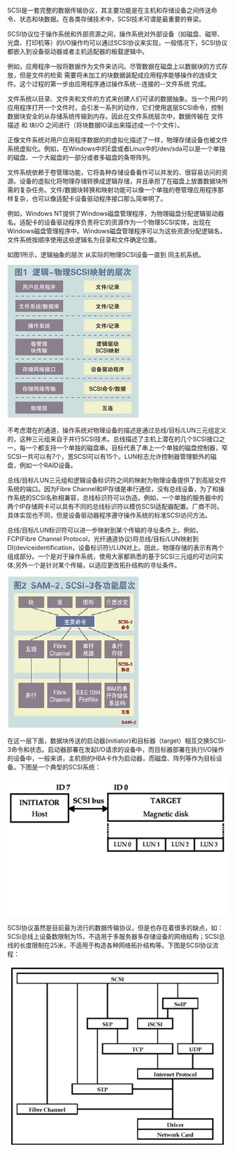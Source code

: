 SCSI是一套完整的数据传输协议，其主要功能是在主机和存储设备之间传送命令、状态和块数据。在各类存储技术中，SCSI技术可谓是最重要的脊梁。



SCSI协议位于操作系统和外部资源之间，操作系统对外部设备（如磁盘、磁带、光盘、打印机等）的I/O操作均可以通过SCSI协议来实现，一般情况下，SCSI协议都嵌入到设备驱动器或者主机适配器的板载逻辑中。



例如，应用程序一般将数据作为文件来访问。尽管数据在磁盘上以数据块的方式存放，但是文件的检索 需要将未加工的块数据装配成应用程序能够操作的连续文件。这个过程的第一步由应用程序通过操作系统--连接的--文件系统 完成。



文件系统以目录、文件夹和文件的方式来创建人们可读的数据抽象。当一个用户的应用程序打开一个文件时，会引发一系列的动作，它们使用底层SCSI命令，控制数据块安全的从存储系统传输到内存。因此在文件系统层次中，数据传输在 文件描述 和 块I/O 之间进行（将块数据IO读出来描述成一个个文件）。



正像文件系统对用户应用程序数据的的虚拟化描述了一样，物理存储设备也被文件系统虚拟化。例如，在Windows中的E盘或者Linux中的/dev/sda可以是一个单独的磁盘、一个大磁盘的一部分或者多磁盘的条带阵列。



文件系统依赖于卷管理功能，它将各种存储设备看作可以并发的、很容易访问的资源。设备的虚拟化将物理存储转换成逻辑存储，并且承担了在磁盘上放置数据块所需的复杂任务。文件/数据块转换和映射功能可以像一个单独的卷管理应用程序那样复杂，也可以像适配卡设备驱动程序接口那么简单明了。



例如，Windows NT提供了Windows磁盘管理程序，为物理磁盘分配逻辑驱动器名。适配卡的设备驱动程序负责将它的资源作为一个物理SCSI实体，出现在Windows磁盘管理程序中。Windows磁盘管理程序可以为这些资源分配逻辑名，文件系统按顺序使用这些逻辑名为目录和文件确定位置。



如图1所示，逻辑抽象的层次 从实际的物理SCSI设备一直到 同主机系统。

![](/assets/storage-hardware-proto-scsi1.png)

不考虑潜在的通道，操作系统对物理设备的描述是通过总线/目标/LUN三元组定义的，这种三元组来自于并行SCSI技术。总线描述了主机上潜在的几个SCSI接口之一，每一个都支持一个单独的磁盘串。目标代表了串上一个单独的磁盘控制器，窄SCSI一共可以有7个，宽SCSI可以有15个。LUN标志允许控制器管理额外的磁盘，例如一个RAID设备。



总线/目标/LUN三元组和逻辑设备标识符之间的映射为物理设备提供了到高层文件系统的端口。因为Fibre Channel和IP存储是串行通信，没有总线设备，为了和操作系统的SCSI名称相兼容，总线标识符可以伪造。例如，一个单独的服务器中的两个IP存储网卡可以具有不同的总线标识符以模仿SCSI适配器配置。厂商不同，具体实现也不同，但是设备驱动器程序遵守操作系统的标准SCSI访问方法。



总线/目标/LUN标识符可以进一步映射到某个传输的寻址条件上。例如，FCP\(Fibre Channel Protocol，光纤通道协议\)将总线/目标/LUN映射到DI\(deviceidentification，设备标识符\)/LUN对上。因此，物理存储的表示有两个组成部分。一个是对于操作系统，使用大家都熟悉的基于SCSI三元组的可访问实体;另外一个是针对某个传输，以适应更改拓扑结构的寻址条件。

![](/assets/storage-hardware-proto-scsi2.png)

在这一层下面，数据块传送的启动器\(initiator\)和目标器（target）相互交换SCSI-3命令和状态。启动器部署在发起I/O请求的设备中，而目标器部署在执行I/O操作的设备中，一般来讲，主机侧的HBA卡作为启动器，而磁盘、阵列等作为目标设备。下图是一个典型的SCSI系统：

![](/assets/storage-hardware-proto-scsi3.png)

SCSI协议虽然是目前最为流行的数据传输协议，但是也存在着很多的缺点，如：SCSi总线上设备数限制为15，不适用于多服务器多存储设备的网络结构；SCSI总线的长度限制在25米，不适用于构造各种网络拓扑结构等。下图是SCSI协议流程：

![](/assets/storage-hardware-proto-scsi4.png)

